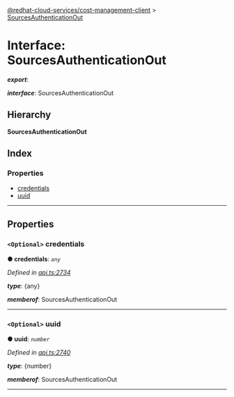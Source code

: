 [@redhat-cloud-services/cost-management-client](../README.md) > [SourcesAuthenticationOut](../interfaces/sourcesauthenticationout.md)

# Interface: SourcesAuthenticationOut

*__export__*: 

*__interface__*: SourcesAuthenticationOut

## Hierarchy

**SourcesAuthenticationOut**

## Index

### Properties

* [credentials](sourcesauthenticationout.md#credentials)
* [uuid](sourcesauthenticationout.md#uuid)

---

## Properties

<a id="credentials"></a>

### `<Optional>` credentials

**● credentials**: *`any`*

*Defined in [api.ts:2734](https://github.com/RedHatInsights/javascript-clients/blob/master/packages/cost-management/api.ts#L2734)*

*__type__*: {any}

*__memberof__*: SourcesAuthenticationOut

___
<a id="uuid"></a>

### `<Optional>` uuid

**● uuid**: *`number`*

*Defined in [api.ts:2740](https://github.com/RedHatInsights/javascript-clients/blob/master/packages/cost-management/api.ts#L2740)*

*__type__*: {number}

*__memberof__*: SourcesAuthenticationOut

___

